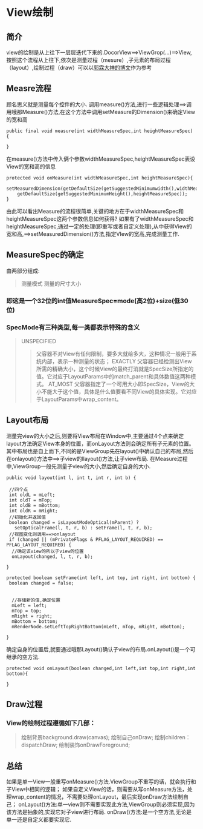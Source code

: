 # View绘制
## 简介
view的绘制是从上往下一层层迭代下来的.DocorView==>ViewGrop(...)==>View,按照这个流程从上往下,依次是测量过程（mesure）,子元素的布局过程（layout）,绘制过程（draw）可以以[郭霖大神的博文](https://blog.csdn.net/guolin_blog/article/details/16330267)作为参考
## Measre流程
顾名思义就是测量每个控件的大小.
调用measure()方法,进行一些逻辑处理==>调用哦那Measure()方法,在这个方法中调用setMeasure的Dimension()来确定View的宽和高

```
public final void measure(int widthMeasureSpec,int heightMeasureSpec) {
	
}

```
在measure()方法中传入俩个参数widthMeasureSpec,heightMeasureSpec表设View的宽和高的信息
```
protected void onMeasure(int widthMeasureSpec,int heightMeasureSpec){
	setMeasuredDimension(getDefaultSize(getSuggestedMinimumwidth(),widthMeasureSpec),
	getDefaultSize(getSuggestedMinimumHeight(),heightMeasureSpec));
}
```
由此可以看出Measure的流程很简单,关键的地方在于widthMeasureSpec和heightMeasureSpec这两个参数信息如何获得?
如果有了widthMeasureSpec和heightMeasureSpec,通过一定的处理(即重写或者自定义处理),从中获得View的宽和高,==>setMeasuredDimension()方法,指定VIew的宽高,完成测量工作.

## MeasureSpec的确定
由两部分组成:
>测量模式
>测量的尺寸大小

### 即这是一个32位的int值MeasureSpec=mode(高2位)+size(低30位)

### SpecMode有三种类型,每一类都表示特殊的含义
>UNSPECIFIED 
>>父容器不对View有任何限制，要多大就给多大，这种情况一般用于系统内部，表示一种测量的状态； 
>EXACTLY 
>>父容器已经检测出View所需的精确大小，这个时候View的最终打消就是SpecSize所指定的值。它对应于LayoutParams中的match_parent和具体数值这两种模式。 
>AT_MOST 
>>父容器指定了一个可用大小即SpecSize，View的大小不能大于这个值，具体是什么值要看不同View的具体实现。它对应于LayoutParams中wrap_content。

## Layout布局
测量完view的大小之后,则要将View布局在Window中,主要通过4个点来确定
layout方法确定View本身的位置，而onLayout方法则会确定所有子元素的位置。
其中布局也是自上而下,不同的是ViewGroup先在layout()中确认自己的布局,然后在onlayout()方法中==>子view的llayout()方法,让子view布局.
在Measure过程中,ViewGroup一般先测量子view的大小,然后确定自身的大小.

```
public void layout(int l, int t, int r, int b) {

 //四个点
 int oldL = mLeft;
 int oldT = mTop;
 int oldB = mBottom;
 int oldR = mRight;
 //初始化并返回值
 boolean changed = isLayoutModeOptical(mParent) ?
   setOpticalFrame(l, t, r, b) : setFrame(l, t, r, b);
 //视图变化则调用==>onlayout
 if (changed || (mPrivateFlags & PFLAG_LAYOUT_REQUIRED) == PFLAG_LAYOUT_REQUIRED) {
  //确定该view的所以子view的位置
  onLayout(changed, l, t, r, b);
 
}

```

```
protected boolean setFrame(int left, int top, int right, int bottom) {
 boolean changed = false;
 
 
  //存储新的值,确定位置
  mLeft = left;
  mTop = top;
  mRight = right;
  mBottom = bottom;
  mRenderNode.setLeftTopRightBottom(mLeft, mTop, mRight, mBottom);
 
}
```
确定自身的位置后,就要通过哦那Layout()确认子view的布局.onLayout()是一个可继承的空方法.
```
protected void onLayout(boolean changed,int left,int top,int right,int bottom){
	
}
```
## Draw过程
### View的绘制过程遵循如下几部：

>绘制背景background.draw(canvas);
>绘制自己onDraw;
>绘制children：dispatchDraw;
>绘制装饰onDrawForeground;

## 总结
如果是单一View一般重写onMeasure()方法.ViewGroup不重写的话，就会执行和子View中相同的逻辑；
如果自定义View的话，则需要从写onMeasure方法，处理wrap_content的情况，不需要处理onLayout，最后实现onDraw方法绘制自己；
onLayout()方法:单一view则不需要实现此方法,ViewGroup则必须实现,因为该方法是抽象的,实现它对子view进行布局.
onDraw()方法:是一个空方法,无论是单一还是自定义都要实现它.